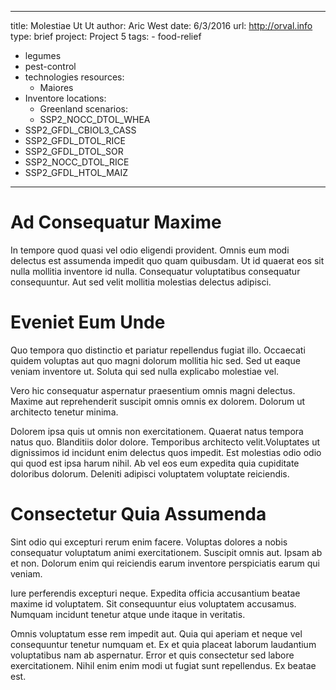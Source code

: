 ---
  title: Molestiae Ut Ut
  author: Aric West
  date: 6/3/2016
  url: http://orval.info
  type: brief
  project: Project 5
  tags:
    - food-relief
  - legumes
  - pest-control
  - technologies
  resources:
    - Maiores
  - Inventore
  locations:
    - Greenland
  scenarios:
    - SSP2_NOCC_DTOL_WHEA
  - SSP2_GFDL_CBIOL3_CASS
  - SSP2_GFDL_DTOL_RICE
  - SSP2_GFDL_DTOL_SOR
  - SSP2_NOCC_DTOL_RICE
  - SSP2_GFDL_HTOL_MAIZ
  ---
  # Ad Consequatur Maxime
In tempore quod quasi vel odio eligendi provident. Omnis eum modi delectus est assumenda impedit quo quam quibusdam. Ut id quaerat eos sit nulla mollitia inventore id nulla. Consequatur voluptatibus consequatur consequuntur. Aut sed velit mollitia molestias delectus adipisci.

# Eveniet Eum Unde
Quo tempora quo distinctio et pariatur repellendus fugiat illo. Occaecati quidem voluptas aut quo magni dolorum mollitia hic sed. Sed ut eaque veniam inventore ut. Soluta qui sed nulla explicabo molestiae vel.
 Vero hic consequatur aspernatur praesentium omnis magni delectus. Maxime aut reprehenderit suscipit omnis omnis ex dolorem. Dolorum ut architecto tenetur minima.
 Dolorem ipsa quis ut omnis non exercitationem. Quaerat natus tempora natus quo. Blanditiis dolor dolore. Temporibus architecto velit.Voluptates ut dignissimos id incidunt enim delectus quos impedit. Est molestias odio odio qui quod est ipsa harum nihil. Ab vel eos eum expedita quia cupiditate doloribus dolorum. Deleniti adipisci voluptatem voluptate reiciendis.

# Consectetur Quia Assumenda
Sint odio qui excepturi rerum enim facere. Voluptas dolores a nobis consequatur voluptatum animi exercitationem. Suscipit omnis aut. Ipsam ab et non. Dolorum enim qui reiciendis earum inventore perspiciatis earum qui veniam.
 Iure perferendis excepturi neque. Expedita officia accusantium beatae maxime id voluptatem. Sit consequuntur eius voluptatem accusamus. Numquam incidunt tenetur atque unde itaque in veritatis.
 Omnis voluptatum esse rem impedit aut. Quia qui aperiam et neque vel consequuntur tenetur numquam et. Ex et quia placeat laborum laudantium voluptatibus nam ab aspernatur. Error et quis consectetur sed labore exercitationem. Nihil enim enim modi ut fugiat sunt repellendus. Ex beatae est.
